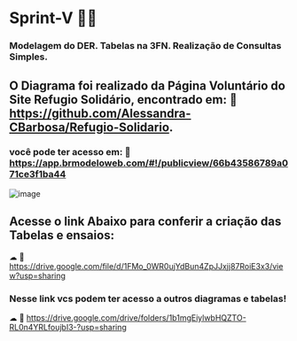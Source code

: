 # Sprint-V 👨‍💻

### Modelagem do DER. Tabelas na 3FN. Realização de Consultas Simples.

## O Diagrama foi realizado da Página Voluntário do Site Refugio Solidário, encontrado em: 🔗 https://github.com/Alessandra-CBarbosa/Refugio-Solidario.

### você pode ter acesso em: 🔗 https://app.brmodeloweb.com/#!/publicview/66b43586789a071ce3f1ba44

![image](https://github.com/user-attachments/assets/152bb15b-b955-4a60-8567-23df1ae374e9)

## Acesse o link Abaixo para conferir a criação das Tabelas e ensaios:

☁ 🔗 https://drive.google.com/file/d/1FMo_0WR0ujYdBun4ZpJJxjj87RoiE3x3/view?usp=sharing

### Nesse link vcs podem ter acesso a outros diagramas e tabelas!

☁ 🔗 https://drive.google.com/drive/folders/1b1mgEiylwbHQZTO-RL0n4YRLfoujbI3-?usp=sharing
